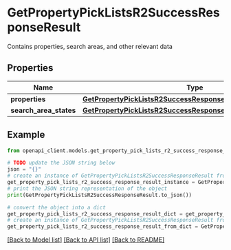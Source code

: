 # GetPropertyPickListsR2SuccessResponseResult

Contains properties, search areas, and other relevant data

## Properties

Name | Type | Description | Notes
------------ | ------------- | ------------- | -------------
**properties** | [**GetPropertyPickListsR2SuccessResponseResultProperties**](GetPropertyPickListsR2SuccessResponseResultProperties.md) |  | 
**search_area_states** | [**GetPropertyPickListsR2SuccessResponseResultSearchAreaStates**](GetPropertyPickListsR2SuccessResponseResultSearchAreaStates.md) |  | 

## Example

```python
from openapi_client.models.get_property_pick_lists_r2_success_response_result import GetPropertyPickListsR2SuccessResponseResult

# TODO update the JSON string below
json = "{}"
# create an instance of GetPropertyPickListsR2SuccessResponseResult from a JSON string
get_property_pick_lists_r2_success_response_result_instance = GetPropertyPickListsR2SuccessResponseResult.from_json(json)
# print the JSON string representation of the object
print(GetPropertyPickListsR2SuccessResponseResult.to_json())

# convert the object into a dict
get_property_pick_lists_r2_success_response_result_dict = get_property_pick_lists_r2_success_response_result_instance.to_dict()
# create an instance of GetPropertyPickListsR2SuccessResponseResult from a dict
get_property_pick_lists_r2_success_response_result_from_dict = GetPropertyPickListsR2SuccessResponseResult.from_dict(get_property_pick_lists_r2_success_response_result_dict)
```
[[Back to Model list]](../README.md#documentation-for-models) [[Back to API list]](../README.md#documentation-for-api-endpoints) [[Back to README]](../README.md)


